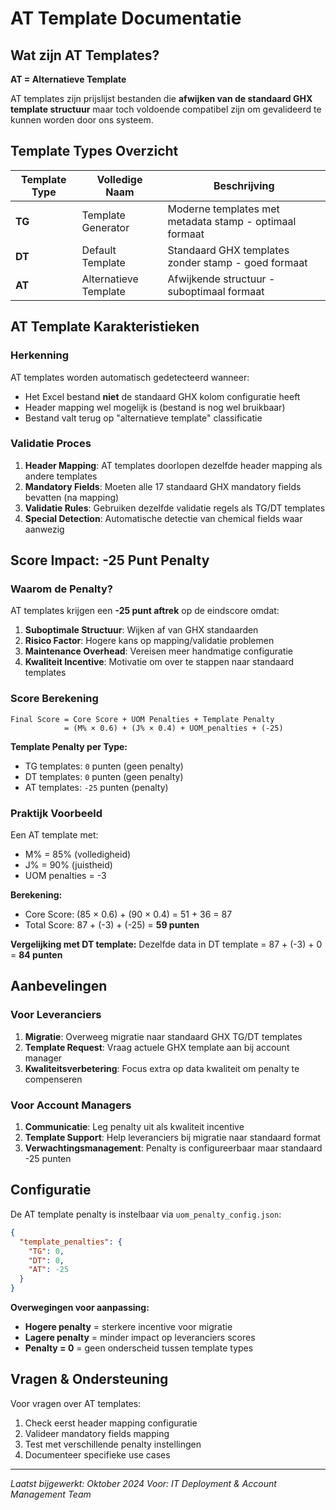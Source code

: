 # AT Template Documentatie

## Wat zijn AT Templates?

**AT = Alternatieve Template**

AT templates zijn prijslijst bestanden die **afwijken van de standaard GHX template structuur** maar toch voldoende compatibel zijn om gevalideerd te kunnen worden door ons systeem.

## Template Types Overzicht

| Template Type | Volledige Naam | Beschrijving |
|---------------|----------------|--------------|
| **TG** | Template Generator | Moderne templates met metadata stamp - optimaal formaat |
| **DT** | Default Template | Standaard GHX templates zonder stamp - goed formaat |
| **AT** | Alternatieve Template | Afwijkende structuur - suboptimaal formaat |

## AT Template Karakteristieken

### Herkenning
AT templates worden automatisch gedetecteerd wanneer:
- Het Excel bestand **niet** de standaard GHX kolom configuratie heeft
- Header mapping wel mogelijk is (bestand is nog wel bruikbaar)
- Bestand valt terug op "alternatieve template" classificatie

### Validatie Proces
1. **Header Mapping**: AT templates doorlopen dezelfde header mapping als andere templates
2. **Mandatory Fields**: Moeten alle 17 standaard GHX mandatory fields bevatten (na mapping)
3. **Validatie Rules**: Gebruiken dezelfde validatie regels als TG/DT templates
4. **Special Detection**: Automatische detectie van chemical fields waar aanwezig

## Score Impact: -25 Punt Penalty

### Waarom de Penalty?
AT templates krijgen een **-25 punt aftrek** op de eindscore omdat:

1. **Suboptimale Structuur**: Wijken af van GHX standaarden
2. **Risico Factor**: Hogere kans op mapping/validatie problemen  
3. **Maintenance Overhead**: Vereisen meer handmatige configuratie
4. **Kwaliteit Incentive**: Motivatie om over te stappen naar standaard templates

### Score Berekening
```
Final Score = Core Score + UOM Penalties + Template Penalty
            = (M% × 0.6) + (J% × 0.4) + UOM_penalties + (-25)
```

**Template Penalty per Type:**
- TG templates: `0` punten (geen penalty)
- DT templates: `0` punten (geen penalty)  
- AT templates: `-25` punten (penalty)

### Praktijk Voorbeeld
Een AT template met:
- M% = 85% (volledigheid)
- J% = 90% (juistheid)  
- UOM penalties = -3

**Berekening:**
- Core Score: (85 × 0.6) + (90 × 0.4) = 51 + 36 = 87
- Total Score: 87 + (-3) + (-25) = **59 punten**

**Vergelijking met DT template:**
Dezelfde data in DT template = 87 + (-3) + 0 = **84 punten**

## Aanbevelingen

### Voor Leveranciers
1. **Migratie**: Overweeg migratie naar standaard GHX TG/DT templates
2. **Template Request**: Vraag actuele GHX template aan bij account manager
3. **Kwaliteitsverbetering**: Focus extra op data kwaliteit om penalty te compenseren

### Voor Account Managers  
1. **Communicatie**: Leg penalty uit als kwaliteit incentive
2. **Template Support**: Help leveranciers bij migratie naar standaard format
3. **Verwachtingsmanagement**: Penalty is configureerbaar maar standaard -25 punten

## Configuratie

De AT template penalty is instelbaar via `uom_penalty_config.json`:

```json
{
  "template_penalties": {
    "TG": 0,
    "DT": 0,
    "AT": -25
  }
}
```

**Overwegingen voor aanpassing:**
- **Hogere penalty** = sterkere incentive voor migratie
- **Lagere penalty** = minder impact op leveranciers scores
- **Penalty = 0** = geen onderscheid tussen template types

## Vragen & Ondersteuning

Voor vragen over AT templates:
1. Check eerst header mapping configuratie
2. Valideer mandatory fields mapping  
3. Test met verschillende penalty instellingen
4. Documenteer specifieke use cases

---
*Laatst bijgewerkt: Oktober 2024*
*Voor: IT Deployment & Account Management Team*